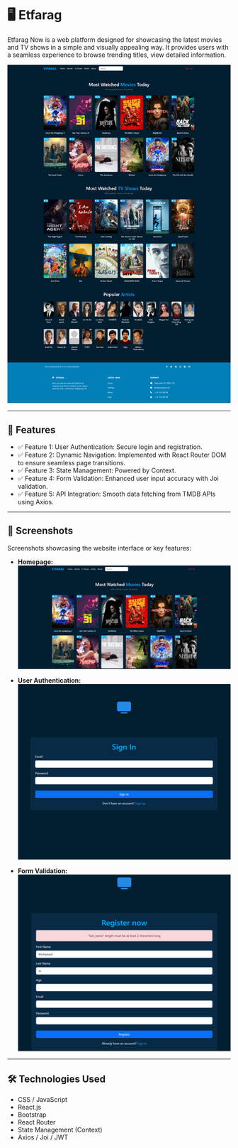 # 🖥️ Etfarag

Etfarag Now is a web platform designed for showcasing the latest movies and TV shows in a simple and visually appealing way. It provides users with a seamless experience to browse trending titles, view detailed information.

![Screenshot](src/assets/images/Etfarag.png)

---

## 🌟 **Features**
- ✅ Feature 1: User Authentication: Secure login and registration.
- ✅ Feature 2: Dynamic Navigation: Implemented with React Router DOM to ensure seamless page transitions.
- ✅ Feature 3: State Management: Powered by Context.
- ✅ Feature 4: Form Validation: Enhanced user input accuracy with Joi validation.
- ✅ Feature 5: API Integration: Smooth data fetching from TMDB APIs using Axios.

---

## 📸 **Screenshots**
Screenshots showcasing the website interface or key features:

- **Homepage:**
  ![Homepage Screenshot](src/assets/images/Homepage.png)

- **User Authentication:**
  ![Feature Screenshot](src/assets/images/UserAuthentication.png)

- **Form Validation:**
  ![Feature Screenshot](src/assets/images/FormValidation.png)

---

## 🛠️ **Technologies Used**
- CSS / JavaScript
- React.js
- Bootstrap
- React Router
- State Management (Context)
- Axios / Joi / JWT


